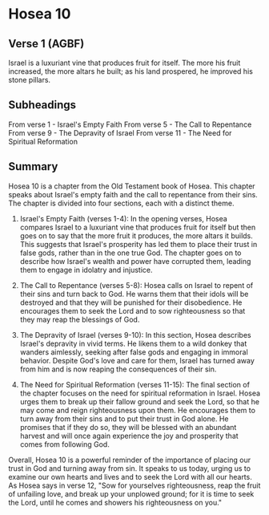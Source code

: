 # Hosea 10

## Verse 1 (AGBF)

Israel is a luxuriant vine that produces fruit for itself. The more his fruit increased, the more altars he built; as his land prospered, he improved his stone pillars.

## Subheadings

From verse 1 - Israel's Empty Faith
From verse 5 - The Call to Repentance
From verse 9 - The Depravity of Israel
From verse 11 - The Need for Spiritual Reformation

## Summary

Hosea 10 is a chapter from the Old Testament book of Hosea. This chapter speaks about Israel's empty faith and the call to repentance from their sins. The chapter is divided into four sections, each with a distinct theme.

1. Israel's Empty Faith (verses 1-4): In the opening verses, Hosea compares Israel to a luxuriant vine that produces fruit for itself but then goes on to say that the more fruit it produces, the more altars it builds. This suggests that Israel's prosperity has led them to place their trust in false gods, rather than in the one true God. The chapter goes on to describe how Israel's wealth and power have corrupted them, leading them to engage in idolatry and injustice.

2. The Call to Repentance (verses 5-8): Hosea calls on Israel to repent of their sins and turn back to God. He warns them that their idols will be destroyed and that they will be punished for their disobedience. He encourages them to seek the Lord and to sow righteousness so that they may reap the blessings of God.

3. The Depravity of Israel (verses 9-10): In this section, Hosea describes Israel's depravity in vivid terms. He likens them to a wild donkey that wanders aimlessly, seeking after false gods and engaging in immoral behavior. Despite God's love and care for them, Israel has turned away from him and is now reaping the consequences of their sin.

4. The Need for Spiritual Reformation (verses 11-15): The final section of the chapter focuses on the need for spiritual reformation in Israel. Hosea urges them to break up their fallow ground and seek the Lord, so that he may come and reign righteousness upon them. He encourages them to turn away from their sins and to put their trust in God alone. He promises that if they do so, they will be blessed with an abundant harvest and will once again experience the joy and prosperity that comes from following God.

Overall, Hosea 10 is a powerful reminder of the importance of placing our trust in God and turning away from sin. It speaks to us today, urging us to examine our own hearts and lives and to seek the Lord with all our hearts. As Hosea says in verse 12, "Sow for yourselves righteousness, reap the fruit of unfailing love, and break up your unplowed ground; for it is time to seek the Lord, until he comes and showers his righteousness on you."